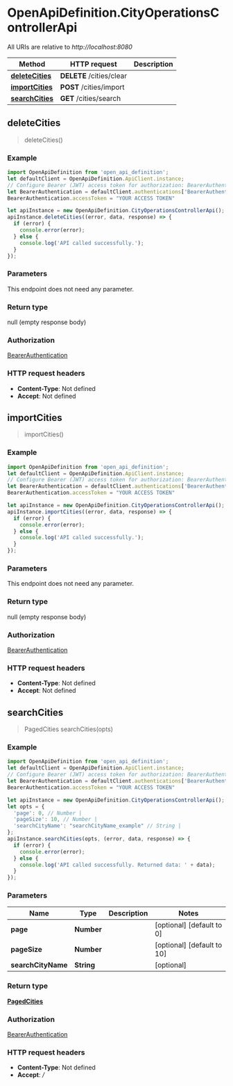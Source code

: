 # OpenApiDefinition.CityOperationsControllerApi

All URIs are relative to *http://localhost:8080*

Method | HTTP request | Description
------------- | ------------- | -------------
[**deleteCities**](CityOperationsControllerApi.md#deleteCities) | **DELETE** /cities/clear | 
[**importCities**](CityOperationsControllerApi.md#importCities) | **POST** /cities/import | 
[**searchCities**](CityOperationsControllerApi.md#searchCities) | **GET** /cities/search | 



## deleteCities

> deleteCities()



### Example

```javascript
import OpenApiDefinition from 'open_api_definition';
let defaultClient = OpenApiDefinition.ApiClient.instance;
// Configure Bearer (JWT) access token for authorization: BearerAuthentication
let BearerAuthentication = defaultClient.authentications['BearerAuthentication'];
BearerAuthentication.accessToken = "YOUR ACCESS TOKEN"

let apiInstance = new OpenApiDefinition.CityOperationsControllerApi();
apiInstance.deleteCities((error, data, response) => {
  if (error) {
    console.error(error);
  } else {
    console.log('API called successfully.');
  }
});
```

### Parameters

This endpoint does not need any parameter.

### Return type

null (empty response body)

### Authorization

[BearerAuthentication](../README.md#BearerAuthentication)

### HTTP request headers

- **Content-Type**: Not defined
- **Accept**: Not defined


## importCities

> importCities()



### Example

```javascript
import OpenApiDefinition from 'open_api_definition';
let defaultClient = OpenApiDefinition.ApiClient.instance;
// Configure Bearer (JWT) access token for authorization: BearerAuthentication
let BearerAuthentication = defaultClient.authentications['BearerAuthentication'];
BearerAuthentication.accessToken = "YOUR ACCESS TOKEN"

let apiInstance = new OpenApiDefinition.CityOperationsControllerApi();
apiInstance.importCities((error, data, response) => {
  if (error) {
    console.error(error);
  } else {
    console.log('API called successfully.');
  }
});
```

### Parameters

This endpoint does not need any parameter.

### Return type

null (empty response body)

### Authorization

[BearerAuthentication](../README.md#BearerAuthentication)

### HTTP request headers

- **Content-Type**: Not defined
- **Accept**: Not defined


## searchCities

> PagedCities searchCities(opts)



### Example

```javascript
import OpenApiDefinition from 'open_api_definition';
let defaultClient = OpenApiDefinition.ApiClient.instance;
// Configure Bearer (JWT) access token for authorization: BearerAuthentication
let BearerAuthentication = defaultClient.authentications['BearerAuthentication'];
BearerAuthentication.accessToken = "YOUR ACCESS TOKEN"

let apiInstance = new OpenApiDefinition.CityOperationsControllerApi();
let opts = {
  'page': 0, // Number | 
  'pageSize': 10, // Number | 
  'searchCityName': "searchCityName_example" // String | 
};
apiInstance.searchCities(opts, (error, data, response) => {
  if (error) {
    console.error(error);
  } else {
    console.log('API called successfully. Returned data: ' + data);
  }
});
```

### Parameters


Name | Type | Description  | Notes
------------- | ------------- | ------------- | -------------
 **page** | **Number**|  | [optional] [default to 0]
 **pageSize** | **Number**|  | [optional] [default to 10]
 **searchCityName** | **String**|  | [optional] 

### Return type

[**PagedCities**](PagedCities.md)

### Authorization

[BearerAuthentication](../README.md#BearerAuthentication)

### HTTP request headers

- **Content-Type**: Not defined
- **Accept**: */*

